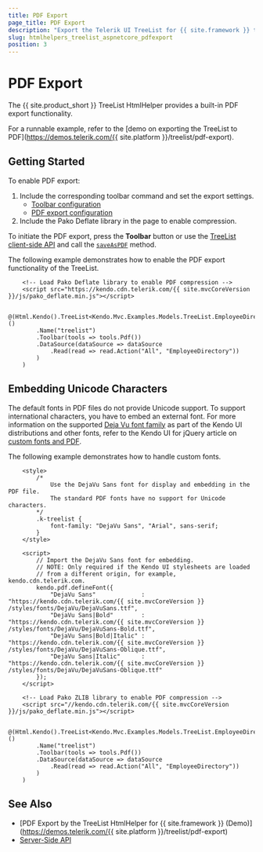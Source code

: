 ```yaml
---
title: PDF Export
page_title: PDF Export
description: "Export the Telerik UI TreeList for {{ site.framework }} to PDF."
slug: htmlhelpers_treelist_aspnetcore_pdfexport
position: 3
---
```


# PDF Export

The {{ site.product_short }} TreeList HtmlHelper provides a built-in PDF export functionality.

For a runnable example, refer to the [demo on exporting the TreeList to PDF](https://demos.telerik.com/{{ site.platform }}/treelist/pdf-export).

## Getting Started

To enable PDF export:

1. Include the corresponding toolbar command and set the export settings.
    * [Toolbar configuration](/api/Kendo.Mvc.UI.Fluent/TreeListToolbarFactory#pdf)
    * [PDF export configuration](/api/Kendo.Mvc.UI.Fluent/TreeListBuilder#pdfsystemactionkendomvcuifluenttreelistpdfsettingsbuildert)
1. Include the Pako Deflate library in the page to enable compression.

To initiate the PDF export, press the **Toolbar** button or use the [TreeList client-side API](https://docs.telerik.com/kendo-ui/api/javascript/ui/treelist) and call the [`saveAsPDF`](https://docs.telerik.com/kendo-ui/api/javascript/ui/treelist/methods/saveaspdf) method.

The following example demonstrates how to enable the PDF export functionality of the TreeList.

        <!-- Load Pako Deflate library to enable PDF compression -->
        <script src="https://kendo.cdn.telerik.com/{{ site.mvcCoreVersion }}/js/pako_deflate.min.js"></script>

        @(Html.Kendo().TreeList<Kendo.Mvc.Examples.Models.TreeList.EmployeeDirectoryModel>()
            .Name("treelist")
            .Toolbar(tools => tools.Pdf())
            .DataSource(dataSource => dataSource
                .Read(read => read.Action("All", "EmployeeDirectory"))
            )
        )

## Embedding Unicode Characters

The default fonts in PDF files do not provide Unicode support. To support international characters, you have to embed an external font. For more information on the supported [Deja Vu font family](https://dejavu-fonts.github.io) as part of the Kendo UI distributions and other fonts, refer to the Kendo UI for jQuery article on [custom fonts and PDF](https://docs.telerik.com/kendo-ui/framework/drawing/pdf-output/embedded-fonts).

The following example demonstrates how to handle custom fonts.

        <style>
            /*
                Use the DejaVu Sans font for display and embedding in the PDF file.
                The standard PDF fonts have no support for Unicode characters.
            */
            .k-treelist {
                font-family: "DejaVu Sans", "Arial", sans-serif;
            }
        </style>

        <script>
            // Import the DejaVu Sans font for embedding.
            // NOTE: Only required if the Kendo UI stylesheets are loaded
            // from a different origin, for example, kendo.cdn.telerik.com.
            kendo.pdf.defineFont({
                "DejaVu Sans"             : "https://kendo.cdn.telerik.com/{{ site.mvcCoreVersion }}    /styles/fonts/DejaVu/DejaVuSans.ttf",
                "DejaVu Sans|Bold"        : "https://kendo.cdn.telerik.com/{{ site.mvcCoreVersion }}    /styles/fonts/DejaVu/DejaVuSans-Bold.ttf",
                "DejaVu Sans|Bold|Italic" : "https://kendo.cdn.telerik.com/{{ site.mvcCoreVersion }}    /styles/fonts/DejaVu/DejaVuSans-Oblique.ttf",
                "DejaVu Sans|Italic"      : "https://kendo.cdn.telerik.com/{{ site.mvcCoreVersion }}    /styles/fonts/DejaVu/DejaVuSans-Oblique.ttf"
            });
        </script>

        <!-- Load Pako ZLIB library to enable PDF compression -->
        <script src="//kendo.cdn.telerik.com/{{ site.mvcCoreVersion }}/js/pako_deflate.min.js"></script>

        @(Html.Kendo().TreeList<Kendo.Mvc.Examples.Models.TreeList.EmployeeDirectoryModel>()
            .Name("treelist")
            .Toolbar(tools => tools.Pdf())
            .DataSource(dataSource => dataSource
                .Read(read => read.Action("All", "EmployeeDirectory"))
            )
        )

## See Also

* [PDF Export by the TreeList HtmlHelper for {{ site.framework }} (Demo)](https://demos.telerik.com/{{ site.platform }}/treelist/pdf-export)
* [Server-Side API](/api/treelist)
